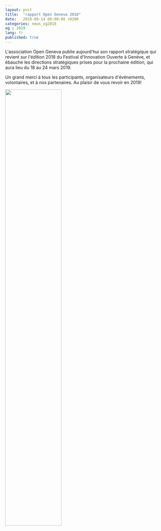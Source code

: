 ```yaml
---
layout: post
title:  "rapport Open Geneva 2018"
date:   2018-09-14 00:00:00 +0200
categories: news_og2018
og : 2019
lang: fr
published: true
---
```


L'association Open Geneva publie aujourd'hui son rapport stratégique qui revient sur l'édition 2018 du
Festival d'Innovation Ouverte à Genève, et ébauche les directions stratégiques
prises pour la prochaine édition, qui aura lieu du 18 au 24 mars 2019.

Un grand merci à tous les participants, organisateurs d'événements, volontaires, et à nos partenaires. Au plaisir de vous revoir en 2019!


<a href="{{ site.baseurl }}/images/Rapport_OpenGeneva_2018.pdf" target=""><img src="{{ site.baseurl }}/images/Rapport_OpenGeneva_2018.png" width="60%" alt="" class="imgspace" /></a>
